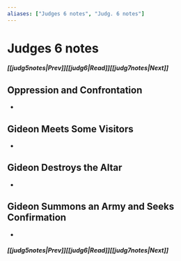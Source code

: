 ```yaml
---
aliases: ["Judges 6 notes", "Judg. 6 notes"]
---
```

# Judges 6 notes
##### <span class=arrow-left></span>[[judg5notes|Prev]]<span class=navigation-separator></span>[[judg6|Read]]<span class=navigation-separator></span>[[judg7notes|Next]]<span class=arrow-right></span>
## Oppression and Confrontation
- 
## Gideon Meets Some Visitors
- 
## Gideon Destroys the Altar
- 
## Gideon Summons an Army and Seeks Confirmation
- 
##### <span class=arrow-left></span>[[judg5notes|Prev]]<span class=navigation-separator></span>[[judg6|Read]]<span class=navigation-separator></span>[[judg7notes|Next]]<span class=arrow-right></span>